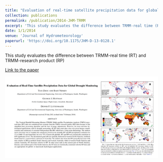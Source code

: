 ```yaml
---
title: "Evaluation of real-time satellite precipitation data for global drought monitoring"
collection: publications
permalink: /publication/2014-JHM-TRMM
excerpt: 'This study evaluates the difference between TRMM-real time (RT) and TRMM-research product (RP)'
date: 1/1/2014
venue: 'Journal of Hydrometeorology'
paperurl: 'https://doi.org/10.1175/JHM-D-13-0128.1'
---
```

This study evaluates the difference between TRMM-real time (RT) and TRMM-research product (RP)

[Link to the paper](https://doi.org/10.1175/JHM-D-13-0128.1)

![image](../images/papers/2014-JHM-TRMM.png)
